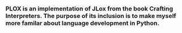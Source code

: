 ### PLOX is an implementation of JLox from the book Crafting Interpreters. The purpose of its inclusion is to make myself more familar about language development in Python. 
